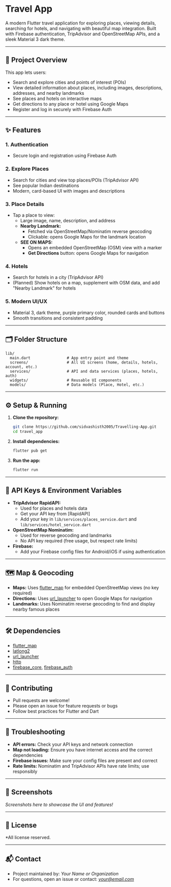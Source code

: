 # Travel App

A modern Flutter travel application for exploring places, viewing details, searching for hotels, and navigating with beautiful map integration. Built with Firebase authentication, TripAdvisor and OpenStreetMap APIs, and a sleek Material 3 dark theme.

---

## 🚀 Project Overview
This app lets users:
- Search and explore cities and points of interest (POIs)
- View detailed information about places, including images, descriptions, addresses, and nearby landmarks
- See places and hotels on interactive maps
- Get directions to any place or hotel using Google Maps
- Register and log in securely with Firebase Auth

---

## ✨ Features

### 1. **Authentication**
- Secure login and registration using Firebase Auth

### 2. **Explore Places**
- Search for cities and view top places/POIs (TripAdvisor API)
- See popular Indian destinations
- Modern, card-based UI with images and descriptions

### 3. **Place Details**
- Tap a place to view:
  - Large image, name, description, and address
  - **Nearby Landmark:**
    - Fetched via OpenStreetMap/Nominatim reverse geocoding
    - Clickable: opens Google Maps for the landmark location
  - **SEE ON MAPS:**
    - Opens an embedded OpenStreetMap (OSM) view with a marker
    - **Get Directions** button: opens Google Maps for navigation

### 4. **Hotels**
- Search for hotels in a city (TripAdvisor API)
- (Planned) Show hotels on a map, supplement with OSM data, and add "Nearby Landmark" for hotels

### 5. **Modern UI/UX**
- Material 3, dark theme, purple primary color, rounded cards and buttons
- Smooth transitions and consistent padding

---

## 🗂️ Folder Structure
```
lib/
  main.dart                # App entry point and theme
  screens/                 # All UI screens (home, details, hotels, account, etc.)
  services/                # API and data services (places, hotels, auth)
  widgets/                 # Reusable UI components
  models/                  # Data models (Place, Hotel, etc.)
```

---

## ⚙️ Setup & Running

1. **Clone the repository:**
   ```bash
   git clone https://github.com/sidvashisth2005/Travelling-App.git
   cd travel_app
   ```
2. **Install dependencies:**
   ```bash
   flutter pub get
   ```
3. **Run the app:**
   ```bash
   flutter run
   ```

---

## 🔑 API Keys & Environment Variables
- **TripAdvisor RapidAPI:**
  - Used for places and hotels data
  - Get your API key from [RapidAPI]
  - Add your key in `lib/services/places_service.dart` and `lib/services/hotel_service.dart`
- **OpenStreetMap Nominatim:**
  - Used for reverse geocoding and landmarks
  - No API key required (free usage, but respect rate limits)
- **Firebase:**
  - Add your Firebase config files for Android/iOS if using authentication

---

## 🗺️ Map & Geocoding
- **Maps:** Uses [flutter_map](https://pub.dev/packages/flutter_map) for embedded OpenStreetMap views (no key required)
- **Directions:** Uses [url_launcher](https://pub.dev/packages/url_launcher) to open Google Maps for navigation
- **Landmarks:** Uses Nominatim reverse geocoding to find and display nearby famous places

---

## 🛠️ Dependencies
- [flutter_map](https://pub.dev/packages/flutter_map)
- [latlong2](https://pub.dev/packages/latlong2)
- [url_launcher](https://pub.dev/packages/url_launcher)
- [http](https://pub.dev/packages/http)
- [firebase_core](https://pub.dev/packages/firebase_core), [firebase_auth](https://pub.dev/packages/firebase_auth)

---

## 📝 Contributing
- Pull requests are welcome!
- Please open an issue for feature requests or bugs
- Follow best practices for Flutter and Dart

---

## 🧰 Troubleshooting
- **API errors:** Check your API keys and network connection
- **Map not loading:** Ensure you have internet access and the correct dependencies
- **Firebase issues:** Make sure your config files are present and correct
- **Rate limits:** Nominatim and TripAdvisor APIs have rate limits; use responsibly

---

## 📸 Screenshots
*Screenshots here to showcase the UI and features!*

---

## 📄 License
*All license reserved.

---

## 📬 Contact
- Project maintained by: *Your Name or Organization*
- For questions, open an issue or contact: *your@email.com*

